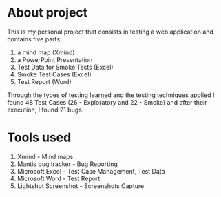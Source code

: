 # About project
This is my personal project that consists in testing a web application and contains five parts: 
1. a mind map (Xmind) 
2. a PowerPoint Presentation
3. Test Data for Smoke Tests (Excel)
4. Smoke Test Cases (Excel)
5. Test Report (Word)

Through the types of testing learned and the testing techniques applied I found 48 Test Cases (26 - Exploratory and 22 - Smoke) and after their execution, I found 21 bugs.

# Tools used

1. Xmind - Mind maps
2. Mantis bug tracker - Bug Reporting
3. Microsoft Excel - Test Case Management, Test Data
4. Microsoft Word - Test Report
5. Lightshot Screenshot - Screenshots Capture